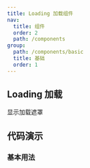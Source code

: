 ```yaml
---
title: Loading 加载组件
nav:
  title: 组件
  order: 2
  path: /components
group:
  path: /components/basic
  title: 基础
  order: 1
---
```


## Loading 加载

显示加载遮罩

## 代码演示

### 基本用法

<code src="./demo/basic.tsx"></code>

<API src="./index.tsx"></API>
